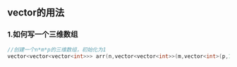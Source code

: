 ## vector的用法

### 1.如何写一个三维数组

```cpp
//创建一个n*m*p的三维数组，初始化为1
vector<vector<vector<int>>> arr(n,vector<vector<int>>(m,vector<int>(p,1))) 

```


